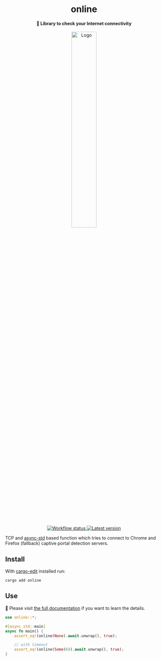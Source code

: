 <h1 align="center">online</h1>

<h4 align="center">
  📶 Library to check your Internet connectivity
</h4>

<div align="center">
  <img alt="Logo" src="https://media.giphy.com/media/pYyFAHLW0zJL2/giphy.gif" width="40%">
</div>

<p align="center">
  <a href="https://github.com/jesusprubio/online/actions">
    <img alt="Workflow status" src="https://github.com/jesusprubio/online/workflows/CI/badge.svg">
  </a>
  <a href="https://crates.io/crates/online">
    <img alt="Latest version" src="https://img.shields.io/crates/v/online.svg">
  </a>
</p>

TCP and [async-std](https://github.com/async-rs/async-std) based function which tries to connect to Chrome and Firefox (fallback) captive portal detection servers.

## Install

With [cargo-edit](https://github.com/killercup/cargo-edit) installed run:

```sh
cargo add online
```

## Use

📝 Please visit [the full documentation](https://docs.rs/online) if you want to learn the details.

<!-- cargo-sync-readme start -->

```rust
use online::*;

#[async_std::main]
async fn main() {
    assert_eq!(online(None).await.unwrap(), true);

    // with timeout
    assert_eq!(online(Some(6)).await.unwrap(), true);
}
```

<!-- cargo-sync-readme end -->
